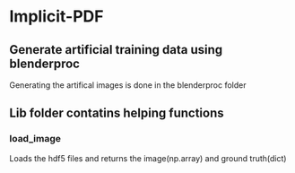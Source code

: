 # Implicit-PDF
## Generate artificial training data using blenderproc
Generating the artifical images is done in the blenderproc folder

## Lib folder contatins helping functions
### load_image
Loads the hdf5 files and returns the image(np.array) and ground truth(dict)